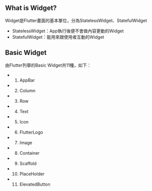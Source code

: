 ## What is Widget?
Widget是Flutter畫面的基本單位，分為StatelessWidget、StatefulWidget<br>
* StatelessWidget：App執行後便不會做內容更動的Widget<br>
* StatefulWidget：能用來跟使用者互動的Widget

## Basic Widget
由Flutter列舉的Basic Widget共11種，如下：
* 1. AppBar
* 2. Column
* 3. Row
* 4. Text
* 5. Icon
* 6. FlutterLogo
* 7. Image
* 8. Container
* 9. Scaffold
* 10. PlaceHolder
* 11. ElevatedButton
